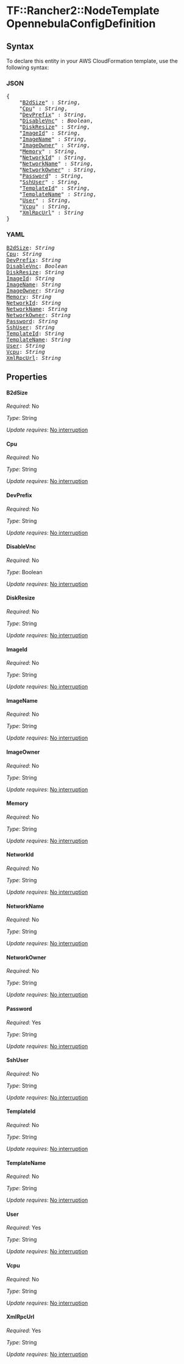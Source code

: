 # TF::Rancher2::NodeTemplate OpennebulaConfigDefinition

## Syntax

To declare this entity in your AWS CloudFormation template, use the following syntax:

### JSON

<pre>
{
    "<a href="#b2dsize" title="B2dSize">B2dSize</a>" : <i>String</i>,
    "<a href="#cpu" title="Cpu">Cpu</a>" : <i>String</i>,
    "<a href="#devprefix" title="DevPrefix">DevPrefix</a>" : <i>String</i>,
    "<a href="#disablevnc" title="DisableVnc">DisableVnc</a>" : <i>Boolean</i>,
    "<a href="#diskresize" title="DiskResize">DiskResize</a>" : <i>String</i>,
    "<a href="#imageid" title="ImageId">ImageId</a>" : <i>String</i>,
    "<a href="#imagename" title="ImageName">ImageName</a>" : <i>String</i>,
    "<a href="#imageowner" title="ImageOwner">ImageOwner</a>" : <i>String</i>,
    "<a href="#memory" title="Memory">Memory</a>" : <i>String</i>,
    "<a href="#networkid" title="NetworkId">NetworkId</a>" : <i>String</i>,
    "<a href="#networkname" title="NetworkName">NetworkName</a>" : <i>String</i>,
    "<a href="#networkowner" title="NetworkOwner">NetworkOwner</a>" : <i>String</i>,
    "<a href="#password" title="Password">Password</a>" : <i>String</i>,
    "<a href="#sshuser" title="SshUser">SshUser</a>" : <i>String</i>,
    "<a href="#templateid" title="TemplateId">TemplateId</a>" : <i>String</i>,
    "<a href="#templatename" title="TemplateName">TemplateName</a>" : <i>String</i>,
    "<a href="#user" title="User">User</a>" : <i>String</i>,
    "<a href="#vcpu" title="Vcpu">Vcpu</a>" : <i>String</i>,
    "<a href="#xmlrpcurl" title="XmlRpcUrl">XmlRpcUrl</a>" : <i>String</i>
}
</pre>

### YAML

<pre>
<a href="#b2dsize" title="B2dSize">B2dSize</a>: <i>String</i>
<a href="#cpu" title="Cpu">Cpu</a>: <i>String</i>
<a href="#devprefix" title="DevPrefix">DevPrefix</a>: <i>String</i>
<a href="#disablevnc" title="DisableVnc">DisableVnc</a>: <i>Boolean</i>
<a href="#diskresize" title="DiskResize">DiskResize</a>: <i>String</i>
<a href="#imageid" title="ImageId">ImageId</a>: <i>String</i>
<a href="#imagename" title="ImageName">ImageName</a>: <i>String</i>
<a href="#imageowner" title="ImageOwner">ImageOwner</a>: <i>String</i>
<a href="#memory" title="Memory">Memory</a>: <i>String</i>
<a href="#networkid" title="NetworkId">NetworkId</a>: <i>String</i>
<a href="#networkname" title="NetworkName">NetworkName</a>: <i>String</i>
<a href="#networkowner" title="NetworkOwner">NetworkOwner</a>: <i>String</i>
<a href="#password" title="Password">Password</a>: <i>String</i>
<a href="#sshuser" title="SshUser">SshUser</a>: <i>String</i>
<a href="#templateid" title="TemplateId">TemplateId</a>: <i>String</i>
<a href="#templatename" title="TemplateName">TemplateName</a>: <i>String</i>
<a href="#user" title="User">User</a>: <i>String</i>
<a href="#vcpu" title="Vcpu">Vcpu</a>: <i>String</i>
<a href="#xmlrpcurl" title="XmlRpcUrl">XmlRpcUrl</a>: <i>String</i>
</pre>

## Properties

#### B2dSize

_Required_: No

_Type_: String

_Update requires_: [No interruption](https://docs.aws.amazon.com/AWSCloudFormation/latest/UserGuide/using-cfn-updating-stacks-update-behaviors.html#update-no-interrupt)

#### Cpu

_Required_: No

_Type_: String

_Update requires_: [No interruption](https://docs.aws.amazon.com/AWSCloudFormation/latest/UserGuide/using-cfn-updating-stacks-update-behaviors.html#update-no-interrupt)

#### DevPrefix

_Required_: No

_Type_: String

_Update requires_: [No interruption](https://docs.aws.amazon.com/AWSCloudFormation/latest/UserGuide/using-cfn-updating-stacks-update-behaviors.html#update-no-interrupt)

#### DisableVnc

_Required_: No

_Type_: Boolean

_Update requires_: [No interruption](https://docs.aws.amazon.com/AWSCloudFormation/latest/UserGuide/using-cfn-updating-stacks-update-behaviors.html#update-no-interrupt)

#### DiskResize

_Required_: No

_Type_: String

_Update requires_: [No interruption](https://docs.aws.amazon.com/AWSCloudFormation/latest/UserGuide/using-cfn-updating-stacks-update-behaviors.html#update-no-interrupt)

#### ImageId

_Required_: No

_Type_: String

_Update requires_: [No interruption](https://docs.aws.amazon.com/AWSCloudFormation/latest/UserGuide/using-cfn-updating-stacks-update-behaviors.html#update-no-interrupt)

#### ImageName

_Required_: No

_Type_: String

_Update requires_: [No interruption](https://docs.aws.amazon.com/AWSCloudFormation/latest/UserGuide/using-cfn-updating-stacks-update-behaviors.html#update-no-interrupt)

#### ImageOwner

_Required_: No

_Type_: String

_Update requires_: [No interruption](https://docs.aws.amazon.com/AWSCloudFormation/latest/UserGuide/using-cfn-updating-stacks-update-behaviors.html#update-no-interrupt)

#### Memory

_Required_: No

_Type_: String

_Update requires_: [No interruption](https://docs.aws.amazon.com/AWSCloudFormation/latest/UserGuide/using-cfn-updating-stacks-update-behaviors.html#update-no-interrupt)

#### NetworkId

_Required_: No

_Type_: String

_Update requires_: [No interruption](https://docs.aws.amazon.com/AWSCloudFormation/latest/UserGuide/using-cfn-updating-stacks-update-behaviors.html#update-no-interrupt)

#### NetworkName

_Required_: No

_Type_: String

_Update requires_: [No interruption](https://docs.aws.amazon.com/AWSCloudFormation/latest/UserGuide/using-cfn-updating-stacks-update-behaviors.html#update-no-interrupt)

#### NetworkOwner

_Required_: No

_Type_: String

_Update requires_: [No interruption](https://docs.aws.amazon.com/AWSCloudFormation/latest/UserGuide/using-cfn-updating-stacks-update-behaviors.html#update-no-interrupt)

#### Password

_Required_: Yes

_Type_: String

_Update requires_: [No interruption](https://docs.aws.amazon.com/AWSCloudFormation/latest/UserGuide/using-cfn-updating-stacks-update-behaviors.html#update-no-interrupt)

#### SshUser

_Required_: No

_Type_: String

_Update requires_: [No interruption](https://docs.aws.amazon.com/AWSCloudFormation/latest/UserGuide/using-cfn-updating-stacks-update-behaviors.html#update-no-interrupt)

#### TemplateId

_Required_: No

_Type_: String

_Update requires_: [No interruption](https://docs.aws.amazon.com/AWSCloudFormation/latest/UserGuide/using-cfn-updating-stacks-update-behaviors.html#update-no-interrupt)

#### TemplateName

_Required_: No

_Type_: String

_Update requires_: [No interruption](https://docs.aws.amazon.com/AWSCloudFormation/latest/UserGuide/using-cfn-updating-stacks-update-behaviors.html#update-no-interrupt)

#### User

_Required_: Yes

_Type_: String

_Update requires_: [No interruption](https://docs.aws.amazon.com/AWSCloudFormation/latest/UserGuide/using-cfn-updating-stacks-update-behaviors.html#update-no-interrupt)

#### Vcpu

_Required_: No

_Type_: String

_Update requires_: [No interruption](https://docs.aws.amazon.com/AWSCloudFormation/latest/UserGuide/using-cfn-updating-stacks-update-behaviors.html#update-no-interrupt)

#### XmlRpcUrl

_Required_: Yes

_Type_: String

_Update requires_: [No interruption](https://docs.aws.amazon.com/AWSCloudFormation/latest/UserGuide/using-cfn-updating-stacks-update-behaviors.html#update-no-interrupt)

